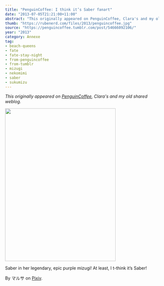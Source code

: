 ```yaml
---
title: "PenguinCoffee: I think it’s Saber fanart"
date: "2013-07-05T21:21:00+11:00"
abstract: "This originally appeared on PenguinCoffee, Clara's and my old shared weblog."
thumb: "https://rubenerd.com/files/2013/penguincoffee.jpg"
source: "https://penguincoffee.tumblr.com/post/54666092106/"
year: "2013"
category: Annexe
tag:
- beach-queens
- fate
- fate-stay-night
- from-penguincoffee
- from-tumblr
- mizugi
- nekomimi
- saber
- sukumizu
---
```

*This originally appeared on [PenguinCoffee](https://rubenerd.com/tag/from-penguincoffee/), Clara's and my old shared weblog.*

<img src="https://rubenerd.com/files/museum/penguincoffee-54666092106@1x.jpg" alt="" style="width:362px; height:500px;" srcset="https://rubenerd.com/files/museum/penguincoffee-54666092106@1x.jpg 1x, https://rubenerd.com/files/museum/penguincoffee-54666092106@2x.jpg 2x" />

Saber in her legendary, epic purple mizugi! At least, I t-think it’s Saber!

By マルサ on <a href="https://www.pixiv.net/member_illust.php?mode=medium&amp;illust_id=36828810">Pixiv</a>.

